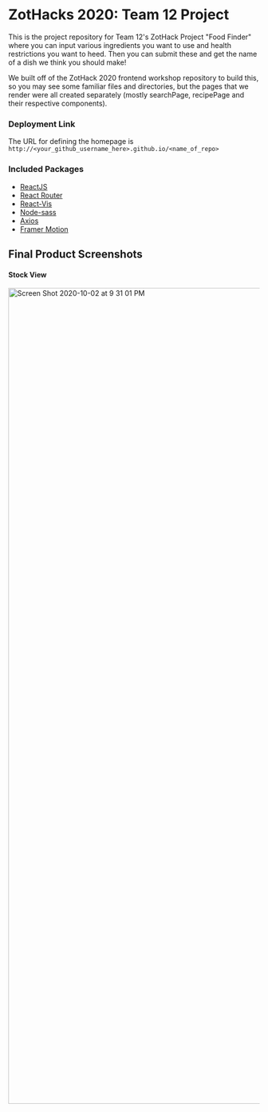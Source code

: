 # ZotHacks 2020: Team 12 Project

This is the project repository for Team 12's ZotHack Project "Food Finder" where you can input various ingredients you want to use and health restrictions you want to heed. Then you can submit these and get the name of a dish we think you should make!

We built off of the ZotHack 2020 frontend workshop repository to build this, so you may see some familiar files and directories, but the pages that we render were all created separately (mostly searchPage, recipePage and their respective components).
### Deployment Link

The URL for defining the homepage is `http://<your_github_username_here>.github.io/<name_of_repo>`

### Included Packages

* [ReactJS](https://reactjs.org/)
* [React Router](https://reactrouter.com/web/guides/quick-start)
* [React-Vis](https://uber.github.io/react-vis/)
* [Node-sass](https://sass-lang.com/)
* [Axios](https://www.npmjs.com/package/axios)
* [Framer Motion](https://www.framer.com/motion/)

## Final Product Screenshots

#### Stock View
<img width="1633" alt="Screen Shot 2020-10-02 at 9 31 01 PM" src="https://user-images.githubusercontent.com/13127625/95133850-c9212680-0716-11eb-8808-8167e208fd63.png">

